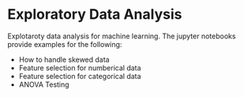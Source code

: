 # Exploratory Data Analysis

Explotaroty data analysis for machine learning. The jupyter notebooks provide examples for the following:
- How to handle skewed data
- Feature selection for numberical data
- Feature selection for categorical data
- ANOVA Testing
